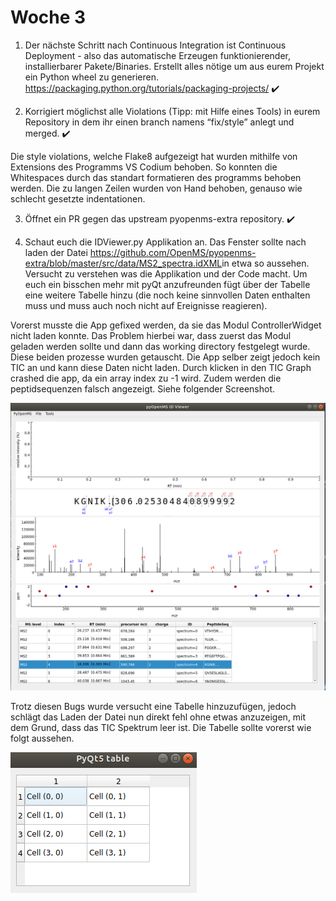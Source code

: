# Woche 3

1. Der nächste Schritt nach Continuous Integration ist Continuous Deployment - also das
automatische Erzeugen funktionierender, installierbarer Pakete/Binaries. Erstellt alles
nötige um aus eurem Projekt ein Python wheel zu generieren.
https://packaging.python.org/tutorials/packaging-projects/ ✔️

2. Korrigiert möglichst alle Violations (Tipp: mit Hilfe eines Tools) in eurem Repository in
dem ihr einen branch namens “fix/style” anlegt und merged. ✔️

Die style violations, welche Flake8 aufgezeigt hat wurden mithilfe von Extensions des Programms VS Codium behoben. So konnten die Whitespaces durch das standart formatieren des programms behoben werden. Die zu langen Zeilen wurden von Hand behoben, genauso wie schlecht gesetzte indentationen.

3. Öffnet ein PR gegen das upstream pyopenms-extra repository. ✔️

4. Schaut euch die IDViewer.py Applikation an. Das Fenster sollte nach laden der Datei
https://github.com/OpenMS/pyopenms-extra/blob/master/src/data/MS2_spectra.idXML​ in
etwa so aussehen. Versucht zu verstehen was die Applikation und der Code macht. Um
euch ein bisschen mehr mit pyQt anzufreunden fügt über der Tabelle eine weitere
Tabelle hinzu (die noch keine sinnvollen Daten enthalten muss und muss auch noch
nicht auf Ereignisse reagieren).

Vorerst musste die App gefixed werden, da sie das Modul ControllerWidget nicht laden konnte. Das Problem hierbei war, dass zuerst das Modul geladen werden sollte und dann das working directory festgelegt wurde. Diese beiden prozesse wurden getauscht. Die App selber zeigt jedoch kein TIC an und kann diese Daten nicht laden. Durch klicken in den TIC Graph crashed die app, da ein array index zu -1 wird. Zudem werden die peptidsequenzen falsch angezeigt. Siehe folgender Screenshot.

![alt text](Screenshots/IDViewerAppBugged.png "Die IDViewer App wie sie uns angezeigt wird.")

Trotz diesen Bugs wurde versucht eine Tabelle hinzuzufügen, jedoch schlägt das Laden der Datei nun direkt fehl ohne etwas anzuzeigen, mit dem Grund, dass das TIC Spektrum leer ist. Die Tabelle sollte vorerst wie folgt aussehen.

![alt text](Screenshots/ExampleTable.png "BeispielTabelle")